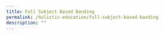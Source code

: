 ```yaml
---
title: Full Subject Based Banding
permalink: /holistic-education/full-subject-based-banding
description: ""
---
```

